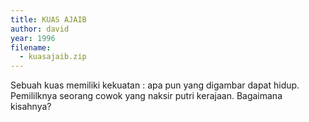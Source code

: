 ```yaml
---
title: KUAS AJAIB
author: david
year: 1996
filename:
  - kuasajaib.zip
---
```

Sebuah kuas memiliki kekuatan : apa pun yang digambar dapat hidup. Pemililknya seorang cowok yang naksir putri kerajaan. Bagaimana kisahnya?
